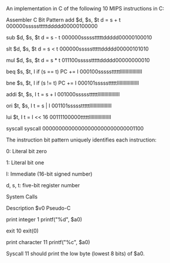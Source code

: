 

An implementation in C of the following 10 MIPS instructions in C:

Assembler	C	Bit Pattern
add $d, $s, $t	d = s + t	000000ssssstttttddddd00000100000

sub $d, $s, $t	d = s - t	000000ssssstttttddddd00000100010

slt $d, $s, $t	d = s < t	000000ssssstttttddddd00000101010

mul $d, $s, $t	d = s * t	011100ssssstttttddddd00000000010

beq $s, $t, I	if (s == t) PC += I	000100ssssstttttIIIIIIIIIIIIIIII

bne $s, $t, I	if (s != t) PC += I	000101ssssstttttIIIIIIIIIIIIIIII

addi $t, $s, I	t = s + I	001000ssssstttttIIIIIIIIIIIIIIII

ori $t, $s, I	t = s | I	001101ssssstttttIIIIIIIIIIIIIIII

lui $t, I	t = I << 16	00111100000tttttIIIIIIIIIIIIIIII

syscall	syscall	00000000000000000000000000001100


The instruction bit pattern uniquely identifies each instruction:

0: Literal bit zero

1: Literal bit one

I: Immediate (16-bit signed number)

d, s, t: five-bit register number

System Calls

Description	$v0	Pseudo-C

print integer	1	printf("%d", $a0)

exit	10	exit(0)

print character	11	printf("%c", $a0)

Syscall 11 should print the low byte (lowest 8 bits) of $a0.

